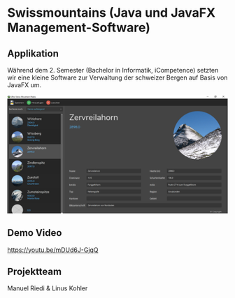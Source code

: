 # Swissmountains (Java und JavaFX Management-Software)

## Applikation
Während dem 2. Semester (Bachelor in Informatik, iCompetence) setzten wir eine kleine Software zur Verwaltung der schweizer Bergen auf Basis von JavaFX um. 

![Screenshot Swissmoutain Allication](Screenshot.jpg)

## Demo Video
https://youtu.be/mDUd6J-GjqQ

## Projektteam
Manuel Riedi & Linus Kohler

